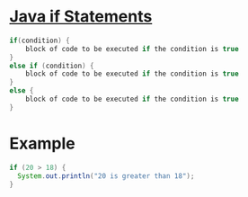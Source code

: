 # [Java if Statements](https://www.w3schools.com/java/java_conditions.asp)
```java
if(condition) {
    block of code to be executed if the condition is true
}
else if (condition) {
    block of code to be executed if the condition is true
}
else {
    block of code to be executed if the condition is true
}
```
# Example
```java
if (20 > 18) {
  System.out.println("20 is greater than 18");
}
```